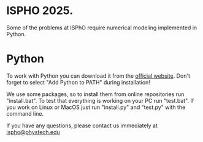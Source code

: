 # ISPHO 2025.
Some of the problems at ISPhO require numerical modeling implemented in Python.

# Python
To work with Python you can download it from the [official website](https://www.python.org/downloads/). Don't forget to select "Add Python to PATH" during installation!

We use some packages, so to install them from online repositories run "install.bat". To test that everything is working on your PC run "test.bat". If you work on Linux or MacOS just run "install.py" and "test.py" with the command line.

If you have any questions, please contact us immediately at ispho@phystech.edu
